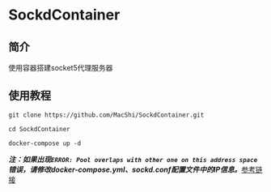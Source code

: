 # SockdContainer
## 简介
使用容器搭建socket5代理服务器
## 使用教程
```
git clone https://github.com/MacShi/SockdContainer.git

cd SockdContainer

docker-compose up -d
```

***注：如果出现`ERROR: Pool overlaps with other one on this address space`错误，请修改docker-compose.yml、sockd.conf配置文件中的IP信息。***[参考链接](https://blog.csdn.net/benpaodelulu_guajian/article/details/90546129)
